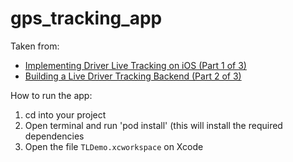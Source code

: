 # gps_tracking_app
Taken from: 
- [Implementing Driver Live Tracking on iOS (Part 1 of 3)](https://blog.afi.io/implementing-driver-live-tracking-on-ios/)
- [Building a Live Driver Tracking Backend (Part 2 of 3)](https://blog.afi.io/building-live-driver-tracking-backend/)

 How to run the app:
 1. cd into your project
 2. Open terminal and run 'pod install' (this will install the required dependencies
 3. Open the file `TLDemo.xcworkspace` on Xcode
